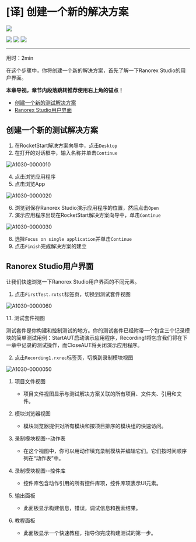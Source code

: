 # [译] 创建一个新的解决方案

[![](https://img.shields.io/badge/OfficialPage-ClickMe-blue.svg?longCache=true&style=flat-square)][0]  

[![](https://img.shields.io/badge/Translator-TaylorTaurus-42B983.svg?longCache=true&style=flat-square)](https://github.com/taylortaurus) 
![](https://img.shields.io/badge/TranslateTime-2018年9月20日-green.svg?longCache=true&style=flat-square)
![](https://img.shields.io/badge/UpdateTime-2019年1月26日-green.svg?longCache=true&style=flat-square)  

---

用时：2min

在这个步骤中，你将创建一个新的解决方案，首先了解一下Ranorex Studio的用户界面。

**本章导视，章节内段落跳转推荐使用右上角的锚点！**

- [创建一个新的测试解决方案](#创建一个新的测试解决方案)
- [Ranorex Studio用户界面](#ranorex-studio用户界面)

## 创建一个新的测试解决方案

1. 在RocketStart解决方案向导中，点击`Desktop`
2. 在打开的对话框中，输入名称并单击`Continue`

![A1030-0000010](https://gitee.com/taylortaurus/RX_UserGuide_GitBook_Picbed/raw/master/Ranorizeyourselfin20minutes/A1030-0000010.png)   

4. 点击浏览应用程序
5. 点击浏览App  

![A1030-0000020](https://gitee.com/taylortaurus/RX_UserGuide_GitBook_Picbed/raw/master/Ranorizeyourselfin20minutes/A1030-0000020.png)  

6. 浏览到保存Ranorex Studio演示应用程序的位置，然后点击`Open`
7. 演示应用程序出现在RocketStart解决方案向导中，单击`Continue`

![A1030-0000030](https://gitee.com/taylortaurus/RX_UserGuide_GitBook_Picbed/raw/master/Ranorizeyourselfin20minutes/A1030-0000030.png)  

8. 选择`Focus on single application`并单击`Continue`
9. 点击`Finish`完成解决方案的建立

## Ranorex Studio用户界面

让我们快速浏览一下Ranorex Studio用户界面的不同元素。

1. 点击`FirstTest.rxtst`标签页，切换到测试套件视图

![A1030-0000060](https://gitee.com/taylortaurus/RX_UserGuide_GitBook_Picbed/raw/master/Ranorizeyourselfin20minutes/A1030-0000060.png)  

1.1. 测试套件视图

测试套件是你构建和控制测试的地方。你的测试套件已经附带一个包含三个记录模块的简单测试用例：StartAUT启动演示应用程序，Recording1将包含我们将在下一章中记录的测试操作，而CloseAUT将关闭演示应用程序。

2. 点击`Recording1.rxrec`标签页，切换到录制模块视图

![A1030-0000050](https://gitee.com/taylortaurus/RX_UserGuide_GitBook_Picbed/raw/master/Ranorizeyourselfin20minutes/A1030-0000050.png) 

1. 项目文件视图  
    - 项目文件视图显示与测试解决方案关联的所有项目、文件夹、引用和文件。 

2. 模块浏览器视图
    - 模块浏览器提供对所有模块和按项目排序的模块组的快速访问。

3. 录制模块视图--动作表
    - 在这个视图中，你可以用动作填充录制模块并编辑它们。它们按时间顺序列在“动作表”中。

4. 录制模块视图--控件库
    - 控件库包含动作引用的所有控件库项，控件库项表示UI元素。

5. 输出面板
   - 此面板显示构建信息，错误，调试信息和搜索结果。

6. 教程面板
   - 此面板显示一个快速教程，指导你完成构建测试的第一步。



[0]: https://www.ranorex.com/help/latest/ranorex-studio-fundamentals/ranorize-20-minutes/2-create-new-solution/

